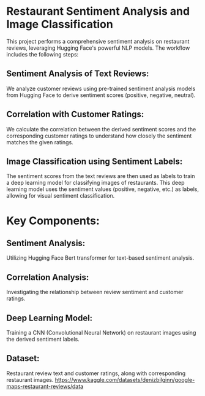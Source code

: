 # Restaurant Sentiment Analysis and Image Classification
This project performs a comprehensive sentiment analysis on restaurant reviews, leveraging Hugging Face's powerful NLP models. The workflow includes the following steps:

## Sentiment Analysis of Text Reviews: 
We analyze customer reviews using pre-trained sentiment analysis models from Hugging Face to derive sentiment scores (positive, negative, neutral).

## Correlation with Customer Ratings: 
We calculate the correlation between the derived sentiment scores and the corresponding customer ratings to understand how closely the sentiment matches the given ratings.

## Image Classification using Sentiment Labels: 
The sentiment scores from the text reviews are then used as labels to train a deep learning model for classifying images of restaurants. This deep learning model uses the sentiment values (positive, negative, etc.) as labels, allowing for visual sentiment classification.

# Key Components:
## Sentiment Analysis: 
Utilizing Hugging Face Bert transformer for text-based sentiment analysis.
## Correlation Analysis:  
Investigating the relationship between review sentiment and customer ratings.
## Deep Learning Model: 
Training a CNN (Convolutional Neural Network) on restaurant images using the derived sentiment labels.
## Dataset: 
Restaurant review text and customer ratings, along with corresponding restaurant images.
https://www.kaggle.com/datasets/denizbilginn/google-maps-restaurant-reviews/data

